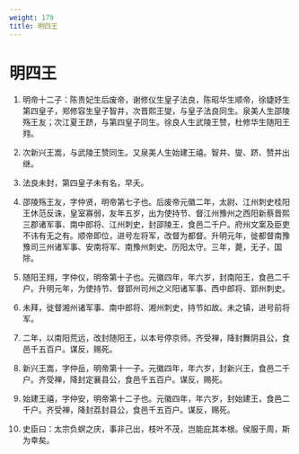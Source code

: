 ```yaml
---
weight: 179
title: 明四王
---
```


# 明四王

1. <span id="明四王-1"></span>
明帝十二子：陈贵妃生后废帝，谢修仪生皇子法良，陈昭华生顺帝，徐婕妤生第四皇子，郑修容生皇子智井，次晋熙王燮，与皇子法良同生。泉美人生邵陵殇王友；次江夏王跻，与第四皇子同生。徐良人生武陵王赞，杜修华生随阳王翙。

2. <span id="明四王-2"></span>
次新兴王嵩，与武陵王赞同生。又泉美人生始建王禧。智井、燮、跻、赞并出继。

3. <span id="明四王-3"></span>
法良未封，第四皇子未有名，早夭。

4. <span id="明四王-4"></span>
邵陵殇王友，字仲贤，明帝第七子也。后废帝元徽二年，太尉、江州刺史桂阳王休范反诛，皇室寡弱，友年五岁，出为使持节、督江州豫州之西阳新蔡晋熙三郡诸军事、南中郎将、江州刺史，封邵陵王，食邑二千户。府州文案及臣吏不讳有无之有。顺帝即位，进号左将军，改督为都督。升明元年，徙都督南豫豫司三州诸军事、安南将军、南豫州刺史、历阳太守。三年，薨，无子，国除。

5. <span id="明四王-5"></span>
随阳王翙，字仲仪，明帝第十子也。元徽四年，年六岁，封南阳王，食邑二千户。升明元年，为使持节、督郢州司州之义阳诸军事、西中郎将、郢州刺史。

6. <span id="明四王-6"></span>
未拜，徙督湘州诸军事、南中郎将、湘州刺史，持节如故。未之镇，进号前将军。

7. <span id="明四王-7"></span>
二年，以南阳荒远，改封随阳王，以本号停京师。齐受禅，降封舞阴县公，食邑千五百户。谋反，赐死。

8. <span id="明四王-8"></span>
新兴王嵩，字仲岳，明帝第十一子。元徽四年，年六岁，封新兴王，食邑二千户。齐受禅，降封定襄县公，食邑千五百户。谋反，赐死。

9. <span id="明四王-9"></span>
始建王禧，字仲安，明帝第十二子也。元徽四年，年六岁，封始建王，食邑二千户。齐受禅，降封荔封县公，食邑千五百户。谋反，赐死。

10. <span id="明四王-10"></span>
史臣曰：太宗负螟之庆，事非己出，枝叶不茂，岂能庇其本根。侯服于周，斯为幸矣。
